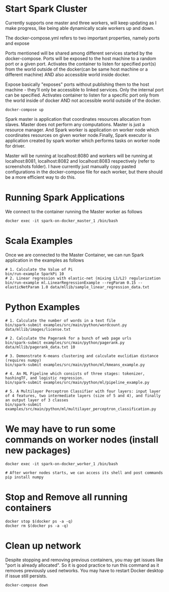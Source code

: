 # Start Spark Cluster
Currently supports one master and three workers, will keep updating as I make progress, like being able dynamically scale workers up and down.

The docker-compose.yml refers to two important properties, namely ports and expose

Ports mentioned will be shared among different services started by the docker-compose. Ports will be exposed to the host machine to a random port or a given port. Activates the container to listen for specified port(s) from the world outside of the docker(can be same host machine or a different machine) AND also accessible world inside docker.

Expose basically "exposes" ports without publishing them to the host machine - they’ll only be accessible to linked services. Only the internal port can be specified. Activates container to listen for a specific port only from the world inside of docker AND not accessible world outside of the docker.

	docker-compose up

Spark master is application that coordinates resources allocation from slaves. Master does not perform any computations. Master is just a resource manager. And Spark worker is application on worker node which coordinates resources on given worker node.Finally, Spark executor is application created by spark worker which performs tasks on worker node for driver.

Master will be running at localhost:8080 and workers will be running at localhost:8081, localhost:8082 and localhost:8083 respectively (refer to screenshots folder). I have currently just manually copy pasted configurations in the docker-compose file for each worker, but there should be a more efficient way to do this. 


# Running Spark Applications
We connect to the container running the Master worker as follows

	docker exec -it spark-on-docker_master_1 /bin/bash 

# Scala Examples
Once we are connected to the Master Container, we can run Spark application in the examples as follows
	
	# 1. Calculate the Value of Pi
	bin/run-example SparkPi 10
	# 2. Linear regression with elastic-net (mixing L1/L2) regularization
	bin/run-example ml.LinearRegressionExample --regParam 0.15 --elasticNetParam 1.0 data/mllib/sample_linear_regression_data.txt

# Python Examples

	# 1. Calculate the number of words in a text file
	bin/spark-submit examples/src/main/python/wordcount.py data/mllib/images/license.txt

	# 2. Calculate the Pagerank for a bunch of web page urls 
	bin/spark-submit examples/src/main/python/pagerank.py data/mllib/pagerank_data.txt 10

	# 3. Demonstrate K-means clustering and calculate euclidian distance (requires numpy)
	bin/spark-submit examples/src/main/python/ml/kmeans_example.py

	# 4. An ML Pipeline which consists of three stages: tokenizer, hashingTF, and logistic regression.
	bin/spark-submit examples/src/main/python/ml/pipeline_example.py

	# 5. A Multilayer Perceptron Classifier with four layers: input layer of 4 features, two intermediate layers (size of 5 and 4), and finally an output layer of 3 classes
	bin/spark-submit examples/src/main/python/ml/multilayer_perceptron_classification.py

# We may have to run some commands on worker nodes (install new packages)
	
	docker exec -it spark-on-docker_worker_1 /bin/bash

	# After worker nodes starts, we can access its shell and post commands
	pip install numpy


# Stop and Remove all running containers

	docker stop $(docker ps -a -q)
	docker rm $(docker ps -a -q)


# Clean up network
Despite stopping and removing previous containers, you may get issues like "port is already allocated". So it is good practice to run this command as it removes previously used networks. You may have to restart Docker desktop if issue still persists.

	docker-compose down
